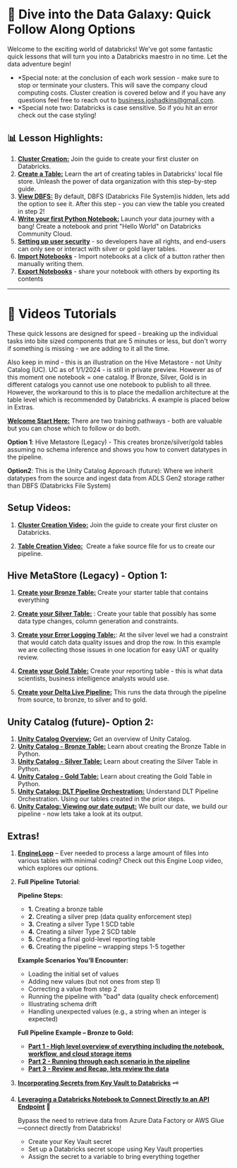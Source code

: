 # **🚀 Dive into the Data Galaxy: Quick Follow Along Options**

Welcome to the exciting world of databricks! We've got some fantastic quick lessons that will turn you into a Databricks maestro in no time. Let the data adventure begin!

- *Special note: at the conclusion of each work session - make sure to stop or terminate your clusters. This will save the company cloud computing costs. Cluster creation is covered below and if you have any questions feel free to reach out to [business.joshadkins@gmail.com](mailto:business.joshadkins@gmail.com).
- *Special note two: Databricks is case sensitive. So if you hit an error check out the case styling!

## **📊 Lesson Highlights:**

1. [**Cluster Creation:**](https://scribehow.com/shared/Creating_a_Cluster_on_Databricks__e7x8x4iERZOquCQijQMy2g) Join the guide to create your first cluster on Databricks.
2. [**Create a Table:**](https://scribehow.com/shared/A_Guide_to_Creating_a_Table_in_Databricks_local_file_store__BtwzHwXJRJiucuOGQTzQnw) Learn the art of creating tables in Databricks' local file store. Unleash the power of data organization with this step-by-step guide.
3. [**View DBFS:**](https://scribehow.com/shared/How_to_view_DBFS_inside_of_Databricks__3SSx0fA_Qd6rsuVUOiTmRg) By default, DBFS (Databricks File System)is hidden, lets add the option to see it. After this step - you can view the table you created in step 2!
4. [**Write your first Python Notebook:**](https://scribehow.com/shared/Creating_a_Notebook_and_Printing_Hello_World_on_Databricks_Community_Cloud__gzmpctt4TYO6gczAC2zL6w) Launch your data journey with a bang! Create a notebook and print "Hello World" on Databricks Community Cloud.
5. [**Setting up user security**](https://scribehow.com/shared/Azure_Databricks__User_Security_Setup__wRL9rRwjR_6LGx5FWWiCLg) - so developers have all rights, and end-users can only see or interact with silver or gold layer tables.
6. [**Import Notebooks**](https://scribehow.com/shared/Import_a_notebook_within_Databricks_from_an_existing_file__8pC4pSM4Q9C_QpTEKEzYyg?referrer=documents) - Import notebooks at a click of a button rather then manually writing them.
7. [**Export Notebooks**](https://scribehow.com/shared/Export_a_notebook_to_share_with_others__7YN5mDp3SwCZTFFoJOh8xg?referrer=documents) - share your notebook with others by exporting its contents

---

# **🎥 Videos Tutorials**

These quick lessons are designed for speed - breaking up the individual tasks into bite sized components that are 5 minutes or less, but don't worry if something is missing - we are adding to it all the time.

Also keep in mind - this is an illustration on the Hive Metastore - not Unity Catalog (UC). UC as of 1/1/2024 - is still in private preview. However as of this moment one notebook = one catalog. If Bronze, Silver, Gold is in different catalogs you cannot use one notebook to publish to all three. However, the workaround to this is to place the medallion architecture at the table level which is recommended by Databricks. A example is placed below in Extras.

[**Welcome Start Here:**](https://www.loom.com/share/cdcbe440ceae472f9e2ff4424626561c) There are two training pathways - both are valuable but you can chose which to follow or do both.

**Option 1**: Hive Metastore (Legacy) - This creates bronze/silver/gold tables assuming no schema inference and shows you how to convert datatypes in the pipeline.

**Option2**: This is the Unity Catalog Approach (future): Where we inherit datatypes from the source and ingest data from ADLS Gen2 storage rather than DBFS (Databricks File System)

## **Setup Videos:**

1. [**Cluster Creation Video:**](https://www.loom.com/share/f06ece936b1741c5944d0de7408d7c1f?sid=137520f6-ac81-47d5-ad32-4928005fb6b9) Join the guide to create your first cluster on Databricks.

2. [**Table Creation Video:**](https://www.loom.com/share/b38b2c75f3ff4880a4297a49b6e029bb)  Create a fake source file for us to create our pipeline.


## **Hive MetaStore (Legacy) - Option 1:**

1. [**Create your Bronze Table:**](https://www.loom.com/share/8017eb20012e4078a31bea115033c98c) Create your starter table that contains everything
    

    
2. [**Create your Silver Table:**](https://www.loom.com/share/539b3ae60cc3426cb31b0eba14f289c7?sid=cb55687d-3cd1-46cc-8998-c4020f159c63) : Create your table that possibly has some data type changes, column generation and constraints.
    
3. [**Create your Error Logging Table:**](https://www.loom.com/share/40dbde43d2b9478aa199d3ff69f4f5e5?sid=61792ded-4749-44db-9662-f956cea67cb0): At the silver level we had a constraint that would catch data quality issues and drop the row. In this example we are collecting those issues in one location for easy UAT or quality review.
    
    
4. [**Create your Gold Table:**](https://www.loom.com/share/dbffb0b1badb4138aeeacd9277603c5e?sid=50f4c758-c826-46e2-81fd-49ca700af80b) Create your reporting table - this is what data scientists, business intelligence analysts would use.

5. [**Create your Delta Live Pipeline:**](https://www.loom.com/share/9e2fad182df44f6caeef9c79e0f0377c?sid=c6cc3d40-e2e3-4b89-933d-3a3742504a82) This runs the data through the pipeline from source, to bronze, to silver and to gold.


## **Unity Catalog (future)- Option 2:**

1. [**Unity Catalog Overview:**](https://www.loom.com/share/b0f1c5b4782d4db08de41fb453ae0a95?sid=9c223c8e-49aa-49a2-869c-eead90e02876) Get an overview of Unity Catalog.
2. [**Unity Catalog - Bronze Table:**](https://www.loom.com/share/4d9f1fadb29946068e909431369f0eec?sid=e914209f-52fa-47d2-b15c-1ac998a90449) Learn about creating the Bronze Table in Python.
3. [**Unity Catalog - Silver Table:**](https://www.loom.com/share/3d18375f7d9a4794aea852f321f53e05?sid=31a17223-f5b3-4410-b1e4-540c30ecd35a) Learn about creating the Silver Table in Python.
4. [**Unity Catalog - Gold Table:**](https://www.loom.com/share/8316ffc602664678aab20cddc5aa2922?sid=1495b19d-8999-46da-98f6-3002fa683063) Learn about creating the Gold Table in Python.
5. [**Unity Catalog: DLT Pipeline Orchestration:**](https://www.loom.com/share/a3b3c5c0b53143699a8a2a432f6d856b?sid=460329ff-4329-4a03-9526-3c96dc67d845) Understand DLT Pipeline Orchestration. Using our tables created in the prior steps.
6. [**Unity Catalog: Viewing our date output:**](https://www.loom.com/share/7cacc898a3494ce085e7b47fe9d1dc70?sid=037b62e4-f6b3-41de-9113-1fee2632e465) We built our date, we build our pipeline - now lets take a look at its output.


## **Extras!**  

1. [**EngineLoop**](https://www.loom.com/share/0f154ad256f34b709646ef52e6ef1a71?sid=3251a2d6-c33d-41c6-9258-f8c013f67cc1) – Ever needed to process a large amount of files into various tables with minimal coding? Check out this Engine Loop video, which explores our options.  

2. **Full Pipeline Tutorial**:

    **Pipeline Steps:**  
    - **1.** Creating a bronze table  
    - **2.** Creating a silver prep (data quality enforcement step)  
    - **3.** Creating a silver Type 1 SCD table  
    - **4.** Creating a silver Type 2 SCD table  
    - **5.** Creating a final gold-level reporting table  
    - **6.** Creating the pipeline – wrapping steps 1-5 together  

    **Example Scenarios You’ll Encounter:**  
    - Loading the initial set of values  
    - Adding new values (but not ones from step 1)  
    - Correcting a value from step 2  
    - Running the pipeline with "bad" data (quality check enforcement)  
    - Illustrating schema drift  
    - Handling unexpected values (e.g., a string when an integer is expected)  

    **Full Pipeline Example – Bronze to Gold:**  
    - [**Part 1 - High level overview of everything including the notebook, workflow, and cloud storage items**](https://www.loom.com/share/33f66f16b5de4bf485b82bdd6d316c38)  
    - [**Part 2 - Running through each scenario in the pipeline**](https://www.loom.com/share/82ff5b64c3c548c4bae2b992bf58f546?sid=2bd0829c-3411-468c-a8db-f527e1b679e5)  
    - [**Part 3 - Review and Recap, lets review the data**](https://www.loom.com/share/d8107c3c38814a45975b97d14a43e880?sid=d5971d38-8fa4-4149-8c34-92f5438fb0eb)  

3. [**Incorporating Secrets from Key Vault to Databricks**](https://www.loom.com/share/f4cd82e3530c4b56927b253d05bbffc2?sid=275380ab-02c8-45c1-b26c-f8f43d016586) 🗝️  

4. **[Leveraging a Databricks Notebook to Connect Directly to an API Endpoint](https://www.loom.com/share/22b0f5eaf8874d3ba59833369d139188?sid=390a2479-0f49-450d-8635-ede0bb44154a) 💽**  

    Bypass the need to retrieve data from Azure Data Factory or AWS Glue—connect directly from Databricks!  

    - Create your Key Vault secret  
    - Set up a Databricks secret scope using Key Vault properties  
    - Assign the secret to a variable to bring everything together  
